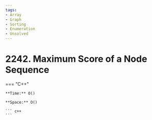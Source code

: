 ```yaml
---
tags:
- Array
- Graph
- Sorting
- Enumeration
- Unsolved
---
```



# 2242. Maximum Score of a Node Sequence

=== "C++"

    **Time:** O()

    **Space:** O()

    ``` c++
    ```